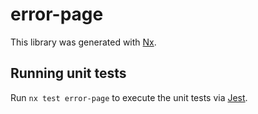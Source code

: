 # error-page

This library was generated with [Nx](https://nx.dev).

## Running unit tests

Run `nx test error-page` to execute the unit tests via [Jest](https://jestjs.io).
